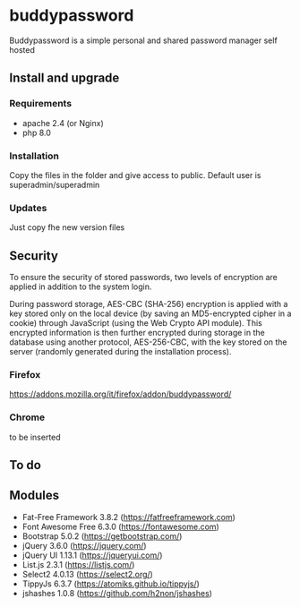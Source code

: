 # buddypassword
Buddypassword is a simple personal and shared password manager self hosted

## Install and upgrade
### Requirements
- apache 2.4 (or Nginx)
- php 8.0

### Installation
Copy the files in the folder and give access to public. Default user is superadmin/superadmin

### Updates
Just copy fhe new version files

## Security
To ensure the security of stored passwords, two levels of encryption are applied in addition to the system login.

During password storage, AES-CBC (SHA-256) encryption is applied with a key stored only on the local device (by saving an MD5-encrypted cipher in a cookie) through JavaScript (using the Web Crypto API module). This encrypted information is then further encrypted during storage in the database using another protocol, AES-256-CBC, with the key stored on the server (randomly generated during the installation process).

### Firefox
https://addons.mozilla.org/it/firefox/addon/buddypassword/

### Chrome
to be inserted

## To do

## Modules
- Fat-Free Framework 3.8.2 (https://fatfreeframework.com)
- Font Awesome Free 6.3.0 (https://fontawesome.com)
- Bootstrap 5.0.2 (https://getbootstrap.com/)
- jQuery 3.6.0 (https://jquery.com/)
- jQuery UI 1.13.1 (https://jqueryui.com/)
- List.js 2.3.1 (https://listjs.com/)
- Select2 4.0.13 (https://select2.org/)
- TippyJs 6.3.7 (https://atomiks.github.io/tippyjs/)
- jshashes 1.0.8 (https://github.com/h2non/jshashes)
